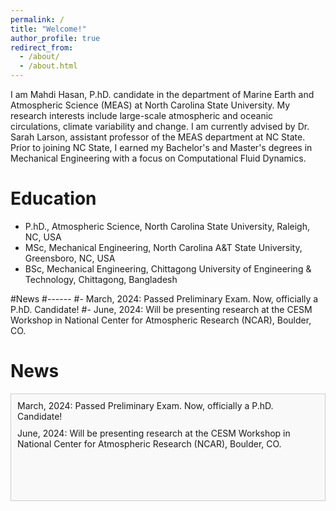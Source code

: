 ```yaml
---
permalink: /
title: "Welcome!"
author_profile: true
redirect_from: 
  - /about/
  - /about.html
---
```

I am Mahdi Hasan, P.hD. candidate in the department of Marine Earth and Atmospheric Science (MEAS) at North Carolina State University.  My research interests include large-scale atmospheric and oceanic circulations, climate variability and change. I am currently advised by Dr. Sarah Larson, assistant professor of the MEAS department at NC State. Prior to joining NC State, I earned my Bachelor's and Master's degrees in Mechanical Engineering with a focus on Computational Fluid Dynamics.

Education
=======
- P.hD., Atmospheric Science, North Carolina State University, Raleigh, NC, USA
- MSc, Mechanical Engineering, North Carolina A&T State University, Greensboro, NC, USA
- BSc, Mechanical Engineering, Chittagong University of Engineering & Technology, Chittagong, Bangladesh

#News
#------
#- March, 2024: Passed Preliminary Exam. Now, officially a P.hD. Candidate!
#- June, 2024: Will be presenting research at the CESM Workshop in National Center for Atmospheric Research (NCAR), Boulder, CO.

<style>
  .news-container {
    height: 150px;
    overflow-y: scroll;
    border: 1px solid #ccc;
    padding: 10px;
    background-color: #f9f9f9;
  }
  .news-item {
    margin-bottom: 10px;
  }
</style>

News
====
<div class="news-container">
  <div class="news-item">March, 2024: Passed Preliminary Exam. Now, officially a P.hD. Candidate!</div>
  <div class="news-item">June, 2024: Will be presenting research at the CESM Workshop in National Center for Atmospheric Research (NCAR), Boulder, CO.</div>
</div>
